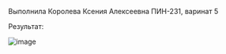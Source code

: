 Выполнила Королева Ксения Алексеевна ПИН-231, варинат 5

Результат:




![image](https://github.com/user-attachments/assets/b1023c05-536d-4af6-ae2a-24d328749ee2)






